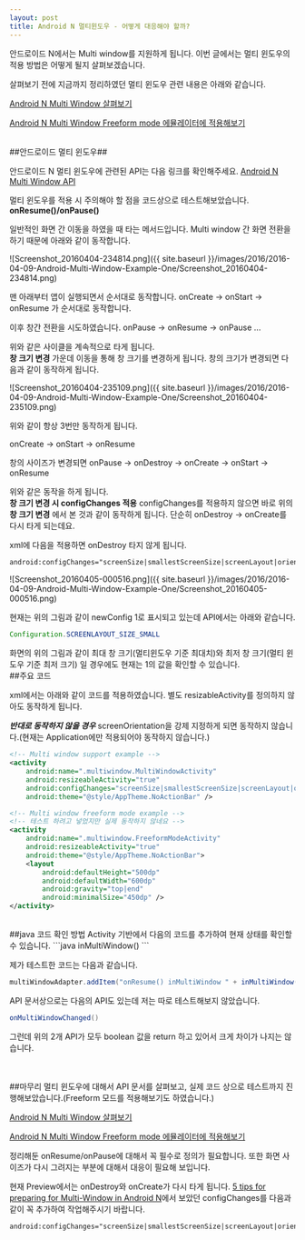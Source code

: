 ```yaml
---
layout: post
title: Android N 멀티윈도우 - 어떻게 대응해야 할까?
---
```


안드로이드 N에서는 Multi window를 지원하게 됩니다.
이번 글에서는 멀티 윈도우의 적용 방법은 어떻게 될지 살펴보겠습니다.

살펴보기 전에 지금까지 정리하였던 멀티 윈도우 관련 내용은 아래와 같습니다.

[Android N Multi Window 살펴보기](http://thdev.tech/Android-N-Preview-Multi-Window/)

[Android N Multi Window Freeform mode 에뮬레이터에 적용해보기](http://thdev.net/657)

<br />
##안드로이드 멀티 윈도우##

 안드로이드 N 멀티 윈도우에 관련된 API는 다음 링크를 확인해주세요.
[Android N Multi Window API](http://developer.android.com/preview/features/multi-window.html)

 멀티 윈도우를 적용 시 주의해야 할 점을 코드상으로 테스트해보았습니다.
 <br />
 **onResume()/onPause()**

 일반적인 화면 간 이동을 하였을 때 타는 메서드입니다.
 Multi window 간 화면 전환을 하기 때문에 아래와 같이 동작합니다.

 ![Screenshot_20160404-234814.png]({{ site.baseurl }}/images/2016/2016-04-09-Android-Multi-Window-Example-One/Screenshot_20160404-234814.png)

 맨 아래부터 앱이 실행되면서 순서대로 동작합니다.
 onCreate -> onStart -> onResume 가 순서대로 동작합니다.

 이후 창간 전환을 시도하였습니다.
 onPause -> onResume -> onPause ...

 위와 같은 사이클을 계속적으로 타게 됩니다.
 <br />
 **창 크기 변경**
 가운데 이동을 통해 창 크기를 변경하게 됩니다.
 창의 크기가 변경되면 다음과 같이 동작하게 됩니다.

 ![Screenshot_20160404-235109.png]({{ site.baseurl }}/images/2016/2016-04-09-Android-Multi-Window-Example-One/Screenshot_20160404-235109.png)

 위와 같이 항상 3번만 동작하게 됩니다.

 onCreate -> onStart -> onResume

 창의 사이즈가 변경되면
 onPause -> onDestroy -> onCreate -> onStart -> onResume

 위와 같은 동작을 하게 됩니다.
 <br />
 **창 크기 변경 시 configChanges 적용**
  configChanges를 적용하지 않으면 바로 위의 **창 크기 변경** 에서 본 것과 같이 동작하게 됩니다. 단순히 onDestroy -> onCreate를 다시 타게 되는데요.

 xml에 다음을 적용하면 onDestroy 타지 않게 됩니다.

```xml
android:configChanges="screenSize|smallestScreenSize|screenLayout|orientation"
```

 ![Screenshot_20160405-000516.png]({{ site.baseurl }}/images/2016/2016-04-09-Android-Multi-Window-Example-One/Screenshot_20160405-000516.png)


현재는 위의 그림과 같이 newConfig 1로 표시되고 있는데 API에서는 아래와 같습니다.

```java
Configuration.SCREENLAYOUT_SIZE_SMALL
```

 화면의 위의 그림과 같이 최대 창 크기(멀티윈도우 기준 최대치)와 최저 창 크기(멀티 윈도우 기준 최저 크기) 일 경우에도 현재는 1의 값을 확인할 수 있습니다.
<br />
##주요 코드

  xml에서는 아래와 같이 코드를 적용하였습니다. 별도 resizableActivity를 정의하지 않아도 동작하게 됩니다.

  ***반대로 동작하지 않을 경우***
  screenOrientation을 강제 지정하게 되면 동작하지 않습니다.(현재는 Application에만 적용되어야 동작하지 않습니다.)

```xml
<!-- Multi window support example -->
<activity
    android:name=".multiwindow.MultiWindowActivity"
    android:resizeableActivity="true"
    android:configChanges="screenSize|smallestScreenSize|screenLayout|orientation"
    android:theme="@style/AppTheme.NoActionBar" />

<!-- Multi window freeform mode example -->
<!-- 테스트 하려고 넣었지만 실제 동작하지 않네요 -->
<activity
    android:name=".multiwindow.FreeformModeActivity"
    android:resizeableActivity="true"
    android:theme="@style/AppTheme.NoActionBar">
    <layout
        android:defaultHeight="500dp"
        android:defaultWidth="600dp"
        android:gravity="top|end"
        android:minimalSize="450dp" />
</activity>
```

<br />
##java 코드 확인 방법
Activity 기반에서 다음의 코드를 추가하여 현재 상태를 확인할 수 있습니다.
```java
inMultiWindow()
```

제가 테스트한 코드는 다음과 같습니다.
```java
multiWindowAdapter.addItem("onResume() inMultiWindow " + inMultiWindow(), true);
```

 API 문서상으로는 다음의 API도 있는데 저는 따로 테스트해보지 않았습니다.
```java
onMultiWindowChanged()
```

그런데 위의 2개 API가 모두 boolean 값을 return 하고 있어서 크게 차이가 나지는 않습니다.

<br />
<br />
##마무리
 멀티 윈도우에 대해서 API 문서를 살펴보고, 실제 코드 상으로 테스트까지 진행해보았습니다.(Freeform 모드를 적용해보기도 하였습니다.)

 [Android N Multi Window 살펴보기](http://thdev.tech/Android-N-Preview-Multi-Window/)
 
 [Android N Multi Window Freeform mode 에뮬레이터에 적용해보기](http://thdev.net/657)

  정리해둔 onResume/onPause에 대해서 꼭 필수로 정의가 필요합니다.
  또한 화면 사이즈가 다시 그려지는 부분에 대해서 대응이 필요해 보입니다.

  현재 Preview에서는 onDestroy와 onCreate가 다시 타게 됩니다. [5 tips for preparing for Multi-Window in Android N](https://medium.com/google-developers/5-tips-for-preparing-for-multi-window-in-android-n-7bed803dda64#.x5dd4ku7n)에서 보았던 configChanges를 다음과 같이 꼭 추가하여 작업해주시기 바랍니다.

```xml
android:configChanges="screenSize|smallestScreenSize|screenLayout|orientation"
```

